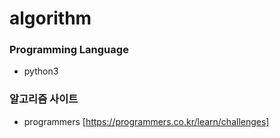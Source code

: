 # algorithm

### Programming Language
- python3

### 알고리즘 사이트
- programmers [https://programmers.co.kr/learn/challenges]

